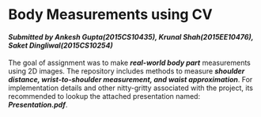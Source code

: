 # Body Measurements using CV
#### *Submitted by Ankesh Gupta(2015CS10435), Krunal Shah(2015EE10476), Saket Dingliwal(2015CS10254)*

The goal of assignment was to make ***real-world body part*** measurements using 2D images. The repository includes methods to measure ***shoulder distance, wrist-to-shoulder measurement, and waist approximation***. For implementation details and other nitty-gritty associated with the project, its recommended to lookup the attached presentation named: ***Presentation.pdf***.




